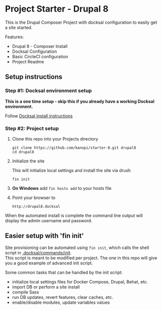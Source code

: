 # Project Starter - Drupal 8
This is the Drupal Composer Project with docksal configuration to easily get a site started.

Features:

- Drupal 8 - Composer Install
- Docksal Configuration
- Basic CircleCI configuration
- Project Readme

## Setup instructions

### Step #1: Docksal environment setup

**This is a one time setup - skip this if you already have a working Docksal environment.**  

Follow [Docksal install instructions](https://docs.docksal.io/getting-started/setup/)

### Step #2: Project setup

1. Clone this repo into your Projects directory

    ```
    git clone https://github.com/kanopi/starter-8.git drupal8
    cd drupal8
    ```

2. Initialize the site

    This will initialize local settings and install the site via drush

    ```
    fin init
    ```

3. **On Windows** add `fin hosts add` to your hosts file

4. Point your browser to

    ```
    http://drupal8.docksal
    ```

When the automated install is complete the command line output will display the admin username and password.

## Easier setup with 'fin init'

Site provisioning can be automated using `fin init`, which calls the shell script in [.docksal/commands/init](.docksal/commands/init).  
This script is meant to be modified per project. The one in this repo will give you a good example of advanced init script.

Some common tasks that can be handled by the init script:

- initialize local settings files for Docker Compose, Drupal, Behat, etc.
- import DB or perform a site install
- compile Sass
- run DB updates, revert features, clear caches, etc.
- enable/disable modules, update variables values
